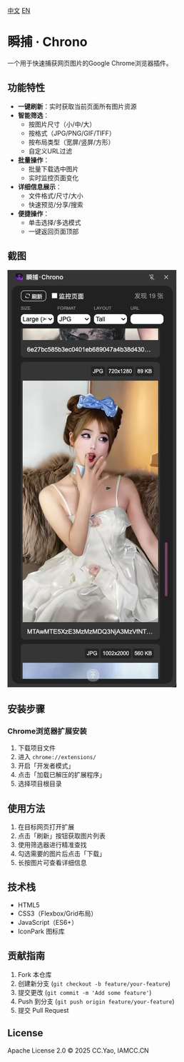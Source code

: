 [中文](README.md) [EN](README_en.md)

# 瞬捕 · Chrono
一个用于快速捕获网页图片的Google Chrome浏览器插件。

## 功能特性
- **一键刷新**：实时获取当前页面所有图片资源
- **智能筛选**：
    - 按图片尺寸（小/中/大）
    - 按格式（JPG/PNG/GIF/TIFF）
    - 按布局类型（宽屏/竖屏/方形）
    - 自定义URL过滤
- **批量操作**：
    - 批量下载选中图片
    - 实时监控页面变化
- **详细信息展示**：
    - 文件格式/尺寸/大小
    - 快速预览/分享/搜索
- **便捷操作**：
    - 单击选择/多选模式
    - 一键返回页面顶部

## 截图
![界面预览](./assets/screenshot.jpg)  

## 安装步骤
### Chrome浏览器扩展安装
1. 下载项目文件
2. 进入 `chrome://extensions/`
3. 开启「开发者模式」
4. 点击「加载已解压的扩展程序」
5. 选择项目根目录

## 使用方法
1. 在目标网页打开扩展
2. 点击「刷新」按钮获取图片列表
3. 使用筛选器进行精准查找
4. 勾选需要的图片后点击「下载」
5. 长按图片可查看详细信息

## 技术栈
- HTML5
- CSS3（Flexbox/Grid布局）
- JavaScript（ES6+）
- IconPark 图标库

## 贡献指南
1. Fork 本仓库
2. 创建新分支 (`git checkout -b feature/your-feature`)
3. 提交更改 (`git commit -m 'Add some feature'`)
4. Push 到分支 (`git push origin feature/your-feature`)
5. 提交 Pull Request

## License
Apache License 2.0 © 2025 CC.Yao, IAMCC.CN
